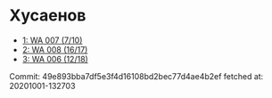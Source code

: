 # Хусаенов
- [1: WA 007 (7/10)](1.md)
- [2: WA 008 (16/17)](2.md)
- [3: WA 006 (12/18)](3.md)

Commit: 49e893bba7df5e3f4d16108bd2bec77d4ae4b2ef
 fetched at: 20201001-132703
